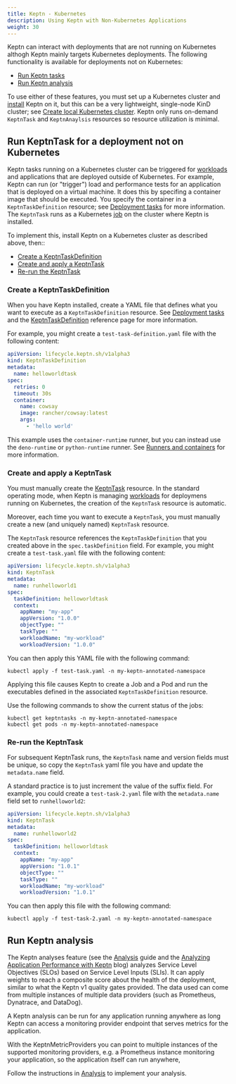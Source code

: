 ```yaml
---
title: Keptn - Kubernetes
description: Using Keptn with Non-Kubernetes Applications
weight: 30
---
```


Keptn can interact with deployments that are not running on Kubernetes
althogh Keptn mainly targets Kubernetes deployments.
The following functionality is available for deployments not on Kubernetes:

- [Run Keptn tasks](#run-keptntask-for-a-deployment-not-on-kubernetes)
- [Run Keptn analysis](#run-keptn-analysis)

To use either of these features,
you must set up a Kubernetes cluster and
[install](../installation/_index.md#basic-installation)
Keptn on it,
but this can be a very lightweight, single-node KinD cluster; see
[Create local Kubernetes cluster](../installation/k8s.md#create-local-kubernetes-cluster).
Keptn only runs  on-demand `KeptnTask` and `KeptnAnaylsis` resources
so resource utilization is minimal.

## Run KeptnTask for a deployment not on Kubernetes

Keptn tasks running on a Kubernetes cluster can be triggered for
[workloads](https://kubernetes.io/docs/concepts/workloads/)
and applications that are deployed outside of Kubernetes.
For example, Keptn can run (or "trigger")
load and performance tests
for an application that is deployed on a virtual machine.
It does this by specifing a container image that should be executed.
You specify the container in a `KeptnTaskDefinition` resource; see
[Deployment tasks](../guides/tasks.md) for more information.
The `KeptnTask` runs as a Kubernetes
[job](https://kubernetes.io/docs/concepts/workloads/controllers/job/)
on the cluster where Keptn is installed.

To implement this, install Keptn on a Kubernetes cluster
as described above, then::

- [Create a KeptnTaskDefinition](#create-a-keptntaskdefinition)
- [Create and apply a KeptnTask](#create-and-apply-a-keptntask)
- [Re-run the KeptnTask](#re-run-the-keptntask)

### Create a KeptnTaskDefinition

When you have Keptn installed, create a
YAML file that defines what you want to execute
as a `KeptnTaskDefinition` resource.
See
[Deployment tasks](../guides/tasks.md)
and the
[KeptnTaskDefinition](../reference/crd-reference/taskdefinition.md)
reference page for more information.

For example, you might create a `test-task-definition.yaml` file
with the following content:

```yaml
apiVersion: lifecycle.keptn.sh/v1alpha3
kind: KeptnTaskDefinition
metadata:
  name: helloworldtask
spec:
  retries: 0
  timeout: 30s
  container:
    name: cowsay
    image: rancher/cowsay:latest
    args:
      - 'hello world'
```

This example uses the `container-runtime` runner,
but you can instead use the `deno-runtime` or `python-runtime` runner.
See
[Runners and containers](../guides/tasks.md#runners-and-containers)
for more information.

### Create and apply a KeptnTask

You must manually create the
[KeptnTask](../reference/crd-reference/task.md) resource.
In the standard operating mode,
when Keptn is managing
[workloads](https://kubernetes.io/docs/concepts/workloads/)
for deploymens running on Kubernetes,
the creation of the `KeptnTask` resource is automatic.

Moreover, each time you want to execute a `KeptnTask`,
you must manually create a new (and uniquely named) `KeptnTask` resource.

The `KeptnTask` resource references the `KeptnTaskDefinition`
that you created above
in the `spec.taskDefinition` field.
For example, you might create a `test-task.yaml` file
with the following content:

```yaml
apiVersion: lifecycle.keptn.sh/v1alpha3
kind: KeptnTask
metadata:
  name: runhelloworld1
spec:
  taskDefinition: helloworldtask
  context:
    appName: "my-app"
    appVersion: "1.0.0"
    objectType: ""
    taskType: ""
    workloadName: "my-workload"
    workloadVersion: "1.0.0"
```

You can then apply this YAML file with the following command:

```shell
kubectl apply -f test-task.yaml -n my-keptn-annotated-namespace
```

Applying this file causes Keptn to create a Job and a Pod
and run the executables defined
in the associated `KeptnTaskDefinition` resource.

Use the following commands to show the current status of the jobs:

```shell
kubectl get keptntasks -n my-keptn-annotated-namespace
kubectl get pods -n my-keptn-annotated-namespace
```

### Re-run the KeptnTask

For subsequent KeptnTask runs,
the `KeptnTask` name and version fields must be unique,
so copy the `KeptnTask` yaml file you have and update the
`metadata.name` field.

A standard practice is to just increment the value of the suffix field.
For example, you could create a `test-task-2.yaml` file
with the `metadata.name` field set to `runhelloworld2`:

```yaml
apiVersion: lifecycle.keptn.sh/v1alpha3
kind: KeptnTask
metadata:
  name: runhelloworld2
spec:
  taskDefinition: helloworldtask
  context:
    appName: "my-app"
    appVersion: "1.0.1"
    objectType: ""
    taskType: ""
    workloadName: "my-workload"
    workloadVersion: "1.0.1"
```

You can then apply this file with the following command:

```shell
kubectl apply -f test-task-2.yaml -n my-keptn-annotated-namespace
```

## Run Keptn analysis

The Keptn analyses feature (see the
[Analysis](../guides/slo.md)
guide and the
[Analyzing Application Performance with Keptn](https://keptn.sh/latest/blog/2023/12/19/analyzing-application-performance-with-keptn/)
blog)
analyzes Service Level Objectives (SLOs)
based on Service Level Inputs (SLIs).
It can apply weights to reach a composite score
about the health of the deployment,
similar to what the Keptn v1 quality gates provided.
The data used can come from multiple instances
of multiple data providers
(such as Prometheus, Dynatrace, and DataDog).

A Keptn analysis can be run for any application running anywhere
as long Keptn can access a monitoring provider endpoint
that serves metrics for the application.

With the KeptnMetricProviders you can point
to multiple instances of the supported monitoring providers,
e.g. a Prometheus instance monitoring your application,
so the application itself can run anywhere,

Follow the instructions in
[Analysis](../guides/slo.md)
to implement your analysis.
